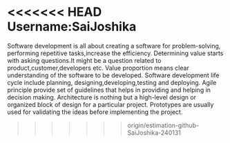 <<<<<<< HEAD
Username:SaiJoshika 
=======
Software development is all about creating a software for problem-solving, performing repetitive tasks,increase the efficiency.
Determining value starts with asking questions.It might be a question related to product,customer,developers etc.
Value proportion means clear understanding of the software to be developed.
Software development life cycle include planning, designing,developing,testing and deploying.
Agile principle provide set of guidelines that helps in providing and helping in decision making.
Architecture is nothing but a high-level design or organized block of design for a particular project.
Prototypes are usually used for validating the ideas before implementing the project.
>>>>>>> origin/estimation-github-SaiJoshika-240131
